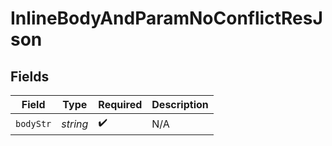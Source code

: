 # InlineBodyAndParamNoConflictResJson


## Fields

| Field              | Type               | Required           | Description        |
| ------------------ | ------------------ | ------------------ | ------------------ |
| `bodyStr`          | *string*           | :heavy_check_mark: | N/A                |